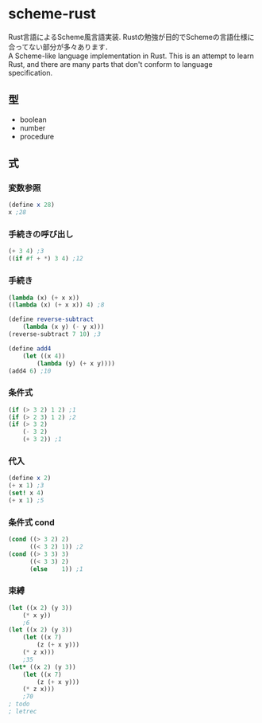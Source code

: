 # scheme-rust

Rust言語によるScheme風言語実装. Rustの勉強が目的でSchemeの言語仕様に合ってない部分が多々あります．  
A Scheme-like language implementation in Rust. This is an attempt to learn Rust, and there are many parts that don't conform to language specification.

## 型

* boolean
* number
* procedure

## 式

### 変数参照

```scheme
(define x 28)
x ;28
```

### 手続きの呼び出し

```scheme
(+ 3 4) ;3
((if #f + *) 3 4) ;12
```

### 手続き

```scheme
(lambda (x) (+ x x))
((lambda (x) (+ x x)) 4) ;8

(define reverse-subtract
    (lambda (x y) (- y x)))
(reverse-subtract 7 10) ;3

(define add4
    (let ((x 4))
        (lambda (y) (+ x y))))
(add4 6) ;10
```

### 条件式

```scheme
(if (> 3 2) 1 2) ;1
(if (> 2 3) 1 2) ;2
(if (> 3 2)
    (- 3 2)
    (+ 3 2)) ;1
```

### 代入

```scheme
(define x 2)
(+ x 1) ;3
(set! x 4)
(+ x 1) ;5
```

### 条件式 cond

```scheme
(cond ((> 3 2) 2)
      ((< 3 2) 1)) ;2
(cond ((> 3 3) 3)
      ((< 3 3) 2)
      (else    1)) ;1
```

### 束縛

```scheme
(let ((x 2) (y 3))
    (* x y))
    ;6
(let ((x 2) (y 3))
    (let ((x 7)
        (z (+ x y)))
    (* z x)))
    ;35
(let* ((x 2) (y 3))
    (let ((x 7)
        (z (+ x y)))
    (* z x)))
    ;70
; todo
; letrec
```
